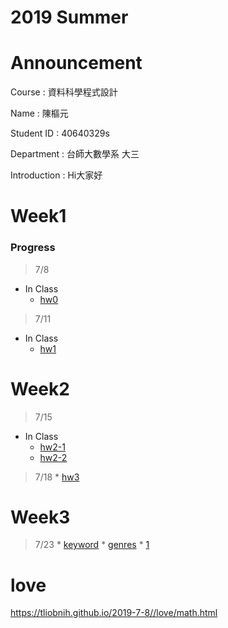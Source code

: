 # 2019 Summer

# Announcement
Course : 資料科學程式設計<p>
Name : 陳樞元<p>
Student ID : 40640329s<p>
Department : 台師大數學系 大三<p>
Introduction : Hi大家好<p>

# Week1

### Progress
>7/8
* In Class
    * [hw0](https://tliobnih.github.io/2019-7-8/Week1/test.html)
>7/11
* In Class
    * [hw1](https://tliobnih.github.io/2019-7-8/Week1/tidy.html)
# Week2
>7/15
* In Class
    * [hw2-1](https://tliobnih.github.io/2019-7-8/Week2/1.html)
    * [hw2-2](https://tliobnih.github.io/2019-7-8/Week2/22.html)
>7/18
    * [hw3](https://tliobnih.github.io/2019-7-8/Week2/hw3.html)
    
# Week3
>7/23
    * [keyword](https://tliobnih.github.io/2019-7-8/Week3/3.html)
    * [genres](https://tliobnih.github.io/2019-7-8/Week3/1.html)
    * [1](https://tliobnih.github.io/2019-7-8/Week3/mov.html)
# love
https://tliobnih.github.io/2019-7-8//love/math.html
